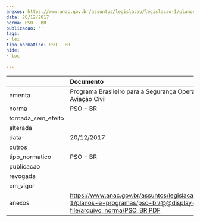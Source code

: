 ```yaml
---
anexos: https://www.anac.gov.br/assuntos/legislacao/legislacao-1/planos-e-programas/pso-br/@@display-file/arquivo_norma/PSO_BR.PDF
data: 20/12/2017
norma: PSO - BR
publicacao: ''
tags:
- lei
tipo_normatico: PSO - BR
hide: 
- toc 
 
---
```


|                    | Documento                                                                                                                  |
|:-------------------|:---------------------------------------------------------------------------------------------------------------------------|
| ementa             | Programa Brasileiro para a Segurança Operacional da Aviação Civil                                                          |
| norma              | PSO - BR                                                                                                                   |
| tornada_sem_efeito |                                                                                                                            |
| alterada           |                                                                                                                            |
| data               | 20/12/2017                                                                                                                 |
| outros             |                                                                                                                            |
| tipo_normatico     | PSO - BR                                                                                                                   |
| publicacao         |                                                                                                                            |
| revogada           |                                                                                                                            |
| em_vigor           |                                                                                                                            |
| anexos             | https://www.anac.gov.br/assuntos/legislacao/legislacao-1/planos-e-programas/pso-br/@@display-file/arquivo_norma/PSO_BR.PDF |